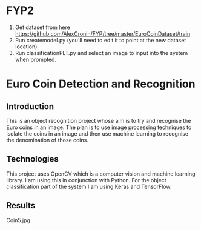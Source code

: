 # FYP2

1.	Get dataset from here https://github.com/AlexCronin/FYP/tree/master/EuroCoinDataset/train
2.	Run createmodel.py (you'll need to edit it to point at the new dataset location)
3.	Run classificationPLT.py and select an image to input into the system when prompted.


**Euro Coin Detection and Recognition**
========================


Introduction
------------------------
This is an object recognition project whose aim is to try and recognise the Euro coins in an image. The plan is to use image processing techniques to isolate the coins in an image and then use machine learning to recognise the denomination of those coins.

Technologies
------------------------
This project uses OpenCV which is a computer vision and machine learning library. I am using this in conjunction with Python. For the object classification part of the system I am using Keras and TensorFlow.

Results
------------------------
Coin5.jpg
